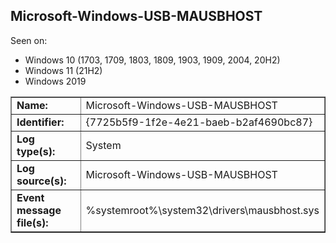 ## Microsoft-Windows-USB-MAUSBHOST

Seen on:
* Windows 10 (1703, 1709, 1803, 1809, 1903, 1909, 2004, 20H2)
* Windows 11 (21H2)
* Windows 2019

<table border="1" class="docutils">
  <tbody>
    <tr>
      <td><b>Name:</b></td>
      <td>Microsoft-Windows-USB-MAUSBHOST</td>
    </tr>
    <tr>
      <td><b>Identifier:</b></td>
      <td>{7725b5f9-1f2e-4e21-baeb-b2af4690bc87}</td>
    </tr>
    <tr>
      <td><b>Log type(s):</b></td>
      <td>System</td>
    </tr>
    <tr>
      <td><b>Log source(s):</b></td>
      <td>Microsoft-Windows-USB-MAUSBHOST</td>
    </tr>
    <tr>
      <td><b>Event message file(s):</b></td>
      <td>%systemroot%\system32\drivers\mausbhost.sys</td>
    </tr>
  </tbody>
</table>

&nbsp;

